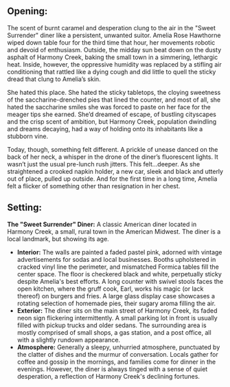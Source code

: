 ## Opening:

The scent of burnt caramel and desperation clung to the air in the "Sweet Surrender" diner like a persistent, unwanted suitor. Amelia Rose Hawthorne wiped down table four for the third time that hour, her movements robotic and devoid of enthusiasm. Outside, the midday sun beat down on the dusty asphalt of Harmony Creek, baking the small town in a simmering, lethargic heat. Inside, however, the oppressive humidity was replaced by a stifling air conditioning that rattled like a dying cough and did little to quell the sticky dread that clung to Amelia’s skin.

She hated this place. She hated the sticky tabletops, the cloying sweetness of the saccharine-drenched pies that lined the counter, and most of all, she hated the saccharine smiles she was forced to paste on her face for the meager tips she earned. She’d dreamed of escape, of bustling cityscapes and the crisp scent of ambition, but Harmony Creek, population dwindling and dreams decaying, had a way of holding onto its inhabitants like a stubborn vine.

Today, though, something felt different. A prickle of unease danced on the back of her neck, a whisper in the drone of the diner’s fluorescent lights. It wasn’t just the usual pre-lunch rush jitters. This felt…deeper. As she straightened a crooked napkin holder, a new car, sleek and black and utterly out of place, pulled up outside. And for the first time in a long time, Amelia felt a flicker of something other than resignation in her chest.
## Setting:

**The "Sweet Surrender" Diner:** A classic American diner located in Harmony Creek, a small, rural town in the American Midwest. The diner is a local landmark, but showing its age.

*   **Interior:** The walls are painted a faded pastel pink, adorned with vintage advertisements for sodas and local businesses. Booths upholstered in cracked vinyl line the perimeter, and mismatched Formica tables fill the center space. The floor is checkered black and white, perpetually sticky despite Amelia's best efforts. A long counter with swivel stools faces the open kitchen, where the gruff cook, Earl, works his magic (or lack thereof) on burgers and fries. A large glass display case showcases a rotating selection of homemade pies, their sugary aroma filling the air.
*   **Exterior:** The diner sits on the main street of Harmony Creek, its faded neon sign flickering intermittently. A small parking lot in front is usually filled with pickup trucks and older sedans. The surrounding area is mostly comprised of small shops, a gas station, and a post office, all with a slightly rundown appearance.
*   **Atmosphere:** Generally a sleepy, unhurried atmosphere, punctuated by the clatter of dishes and the murmur of conversation. Locals gather for coffee and gossip in the mornings, and families come for dinner in the evenings. However, the diner is always tinged with a sense of quiet desperation, a reflection of Harmony Creek's declining fortunes.
